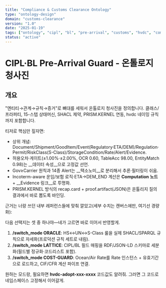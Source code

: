```yaml
---
title: "Compliance & Customs Clearance Ontology"
type: "ontology-design"
domain: "customs-clearance"
version: "1.0"
date: "2025-01-19"
tags: ["ontology", "cipl", "bl", "pre-arrival", "customs", "hvdc", "compliance"]
status: "active"
---
```


# CIPL·BL Pre-Arrival Guard - 온톨로지 청사진

## 개요

"엔티티→관계→규칙→증거"로 뼈대를 세워서 온톨로지 청사진을 정의합니다. 클래스/프라퍼티, 15-스텝 상태머신, SHACL 제약, PRISM.KERNEL 연동, hvdc 네이밍 규칙까지 포함합니다.

티저로 핵심만 짚자면:

- 상위 개념: Document/Shipment/GoodItem/Event\(Regulatory·ETA/DEM\)/Regulation·Permit/RiskClass\(S\-Class\)/StorageCondition/Rate/Alert/Evidence\.
- 허용오차·게이트\(±1\.00%·±2\.00%, OCR 0\.60, TableAcc 98\.00, EntityMatch 0\.98\)는 __데이터 속성__으로 고정값 선언\.
- Gov≥Carrier 원칙과 14종 Alert는 __택소노미__로 분리해서 추론·필터링이 쉬움\.
- Incoterm\-aware 운임/보험 로직·ETA→DEM\_END 계산은 __Computation 노드__ \+ __Evidence 링크__로 투명화\.
- PRISM\.KERNEL 방식의 recap\.card \+ proof\.artifact\(JSON\)은 온톨리지 질의결과에서 바로 뽑도록 바인딩\.

근거는 너랑 쓰던 내부 레퍼런스들에 맞춰 깔았고\(세부 수치는 캔버스에만, 여기선 경량화\):

다음 선택지는 셋 중 하나야—네가 고르면 바로 이어서 반영할게\.

1. __/switch\_mode ORACLE__: HS↔UN↔S\-Class 룰을 실제 SHACL/SPARQL 규칙으로 자세화\(프로덕션 규칙 세트로 내림\)\.
2. __/switch\_mode LATTICE__: CIPL/BL 필드 매핑을 RDF/JSON\-LD 스키마로 세분화\(필드별 정규화·코드리스트 포함\)\.
3. __/switch\_mode COST\-GUARD__: Ocean/Air Rate를 Rate 인스턴스 \+ 유효기간으로 로드하고, CIF/CFR 계산 파이프 연결\.

원하는 모드랑, 필요하면 __hvdc\-adopt\-xxx\-xxxx__ 코드값도 알려줘\. 그러면 그 코드로 네임스페이스 고정해서 이어갈게\.
